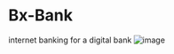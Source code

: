 # Bx-Bank
 internet banking for a digital bank
![image](https://user-images.githubusercontent.com/84210050/126070966-3933cad3-f0d0-476e-a434-9ac684527a84.png)
